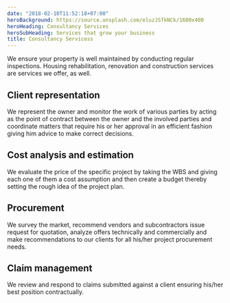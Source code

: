 ```yaml
---
date: "2018-02-10T11:52:18+07:00"
heroBackground: https://source.unsplash.com/eluzJSfkNCk/1600x400
heroHeading: Consultancy Services
heroSubHeading: Services that grow your business
title: Consultancy Servicess
---
```


We ensure your property is well maintained by conducting regular inspections. Housing rehabilitation, renovation and construction services are services we offer, as well.

## Client representation 

We represent the owner and monitor the work of various parties by acting as the point of contract between the owner and the involved parties and coordinate matters that require his or her approval in an efficient fashion giving him advice to make correct decisions.

## Cost analysis and estimation

We evaluate the price of the specific project by taking the WBS and giving each one of them a cost assumption and then create a budget thereby setting the rough idea of the project plan.

## Procurement

We survey the market, recommend vendors and subcontractors issue request for quotation, analyze offers technically and commercially and make recommendations to our clients for all his/her project procurement needs.

## Claim management

We review and respond to claims submitted against a client ensuring his/her best position contractually.